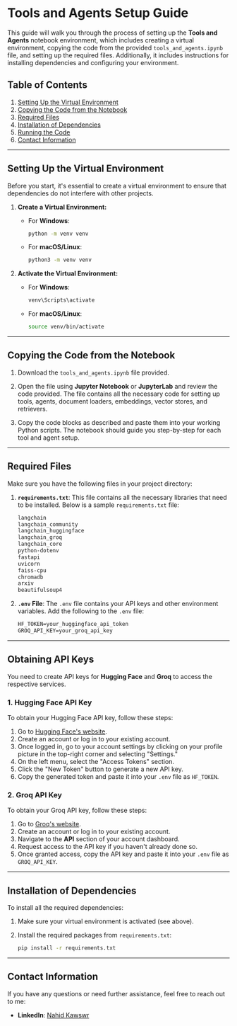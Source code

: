# **Tools and Agents Setup Guide**

This guide will walk you through the process of setting up the **Tools and Agents** notebook environment, which includes creating a virtual environment, copying the code from the provided `tools_and_agents.ipynb` file, and setting up the required files. Additionally, it includes instructions for installing dependencies and configuring your environment.

## **Table of Contents**

1. [Setting Up the Virtual Environment](#setting-up-the-virtual-environment)
2. [Copying the Code from the Notebook](#copying-the-code-from-the-notebook)
3. [Required Files](#required-files)
4. [Installation of Dependencies](#installation-of-dependencies)
5. [Running the Code](#running-the-code)
6. [Contact Information](#contact-information)

---

## **Setting Up the Virtual Environment**

Before you start, it's essential to create a virtual environment to ensure that dependencies do not interfere with other projects.

1. **Create a Virtual Environment:**

   - For **Windows**:
     ```bash
     python -m venv venv
     ```
   
   - For **macOS/Linux**:
     ```bash
     python3 -m venv venv
     ```

2. **Activate the Virtual Environment:**

   - For **Windows**:
     ```bash
     venv\Scripts\activate
     ```
   
   - For **macOS/Linux**:
     ```bash
     source venv/bin/activate
     ```

---

## **Copying the Code from the Notebook**

1. Download the `tools_and_agents.ipynb` file provided.
   
2. Open the file using **Jupyter Notebook** or **JupyterLab** and review the code provided. The file contains all the necessary code for setting up tools, agents, document loaders, embeddings, vector stores, and retrievers.

3. Copy the code blocks as described and paste them into your working Python scripts. The notebook should guide you step-by-step for each tool and agent setup.

---

## **Required Files**

Make sure you have the following files in your project directory:

1. **`requirements.txt`**: This file contains all the necessary libraries that need to be installed. Below is a sample `requirements.txt` file:

   ```txt
   langchain
   langchain_community
   langchain_huggingface
   langchain_groq
   langchain_core
   python-dotenv
   fastapi
   uvicorn
   faiss-cpu
   chromadb
   arxiv
   beautifulsoup4
   ```

2. **`.env` File**: The `.env` file contains your API keys and other environment variables. Add the following to the `.env` file:

   ```txt
   HF_TOKEN=your_huggingface_api_token
   GROQ_API_KEY=your_groq_api_key
   ```

---

## **Obtaining API Keys**

You need to create API keys for **Hugging Face** and **Groq** to access the respective services.

### **1. Hugging Face API Key**

To obtain your Hugging Face API key, follow these steps:

1. Go to [Hugging Face's website](https://huggingface.co/).
2. Create an account or log in to your existing account.
3. Once logged in, go to your account settings by clicking on your profile picture in the top-right corner and selecting "Settings."
4. On the left menu, select the "Access Tokens" section.
5. Click the "New Token" button to generate a new API key.
6. Copy the generated token and paste it into your `.env` file as `HF_TOKEN`.

### **2. Groq API Key**

To obtain your Groq API key, follow these steps:

1. Go to [Groq's website](https://groq.com/).
2. Create an account or log in to your existing account.
3. Navigate to the **API** section of your account dashboard.
4. Request access to the API key if you haven't already done so.
5. Once granted access, copy the API key and paste it into your `.env` file as `GROQ_API_KEY`.

---

## **Installation of Dependencies**

To install all the required dependencies:

1. Make sure your virtual environment is activated (see above).
2. Install the required packages from `requirements.txt`:

   ```bash
   pip install -r requirements.txt
   ```

---


## **Contact Information**

If you have any questions or need further assistance, feel free to reach out to me:

- **LinkedIn**: [Nahid Kawswr](https://www.linkedin.com/in/nahidkawswr/)
